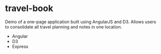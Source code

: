 travel-book
===========

Demo of a one-page application built using AngularJS and D3.  Allows users to consolidate all travel planning and notes in one location.  

* Angular
* D3 
* Express

